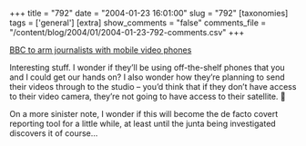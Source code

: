 +++
title = "792"
date = "2004-01-23 16:01:00"
slug = "792"
[taxonomies]
tags = ['general']
[extra]
show_comments = "false"
comments_file = "/content/blog/2004/01/2004-01-23-792-comments.csv"
+++

[BBC to arm journalists with mobile video phones](http://rcrnews.com/cgi-bin/news.pl?newsId=16628)

Interesting stuff. I wonder if they’ll be using off-the-shelf phones that you and I could get our hands on? I also wonder how they’re planning to send their videos through to the studio – you’d think that if they don’t have access to their video camera, they’re not going to have access to their satellite. 🙂

On a more sinister note, I wonder if this will become the de facto covert reporting tool for a little while, at least until the junta being investigated discovers it of course…
